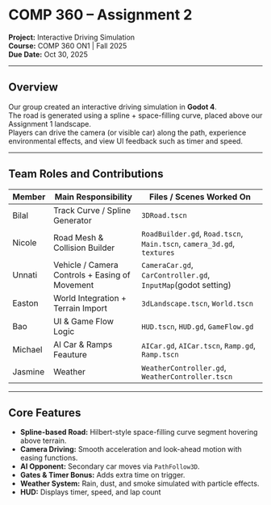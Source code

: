 # COMP 360 – Assignment 2  

**Project:** Interactive Driving Simulation  
**Course:** COMP 360 ON1 | Fall 2025  
**Due Date:** Oct 30, 2025  

---

## Overview
Our group created an interactive driving simulation in **Godot 4**.  
The road is generated using a spline + space-filling curve, placed above our Assignment 1 landscape.  
Players can drive the camera (or visible car) along the path, experience environmental effects, and view UI feedback such as timer and speed.

---

## Team Roles and Contributions 

| **Member** | **Main Responsibility** | **Files / Scenes Worked On** |
|-------------|------------------------|------------------------------|
| Bilal  | Track Curve / Spline Generator | `3DRoad.tscn` |
| Nicole | Road Mesh & Collision Builder | `RoadBuilder.gd`, `Road.tscn`, `Main.tscn`, `camera_3d.gd`, `textures` |
| Unnati | Vehicle / Camera Controls + Easing of Movement | `CameraCar.gd`, `CarController.gd`, `InputMap`(godot setting) |
| Easton | World Integration + Terrain Import | `3dLandscape.tscn`, `World.tscn` |
| Bao | UI & Game Flow Logic | `HUD.tscn`, `HUD.gd`, `GameFlow.gd` |
| Michael | AI Car & Ramps Feauture | `AICar.gd`, `AICar.tscn`, `Ramp.gd`, `Ramp.tscn` |
| Jasmine | Weather  | `WeatherController.gd`, `WeatherController.tscn` |

---

## Core Features 
- **Spline-based Road:** Hilbert-style space-filling curve segment hovering above terrain.  
- **Camera Driving:** Smooth acceleration and look-ahead motion with easing functions.  
- **AI Opponent:** Secondary car moves via `PathFollow3D`.  
- **Gates & Timer Bonus:** Adds extra time on trigger.  
- **Weather System:** Rain, dust, and smoke simulated with particle effects.
- **HUD:** Displays timer, speed, and lap count
